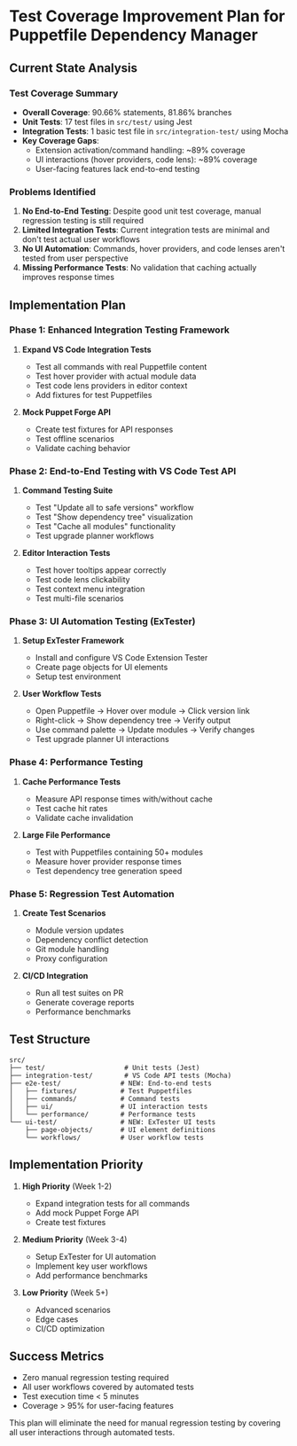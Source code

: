# Test Coverage Improvement Plan for Puppetfile Dependency Manager

## Current State Analysis

### Test Coverage Summary
- **Overall Coverage**: 90.66% statements, 81.86% branches
- **Unit Tests**: 17 test files in `src/test/` using Jest
- **Integration Tests**: 1 basic test file in `src/integration-test/` using Mocha
- **Key Coverage Gaps**:
  - Extension activation/command handling: ~89% coverage
  - UI interactions (hover providers, code lens): ~89% coverage
  - User-facing features lack end-to-end testing

### Problems Identified
1. **No End-to-End Testing**: Despite good unit test coverage, manual regression testing is still required
2. **Limited Integration Tests**: Current integration tests are minimal and don't test actual user workflows
3. **No UI Automation**: Commands, hover providers, and code lenses aren't tested from user perspective
4. **Missing Performance Tests**: No validation that caching actually improves response times

## Implementation Plan

### Phase 1: Enhanced Integration Testing Framework
1. **Expand VS Code Integration Tests**
   - Test all commands with real Puppetfile content
   - Test hover provider with actual module data
   - Test code lens providers in editor context
   - Add fixtures for test Puppetfiles

2. **Mock Puppet Forge API**
   - Create test fixtures for API responses
   - Test offline scenarios
   - Validate caching behavior

### Phase 2: End-to-End Testing with VS Code Test API
1. **Command Testing Suite**
   - Test "Update all to safe versions" workflow
   - Test "Show dependency tree" visualization
   - Test "Cache all modules" functionality
   - Test upgrade planner workflows

2. **Editor Interaction Tests**
   - Test hover tooltips appear correctly
   - Test code lens clickability
   - Test context menu integration
   - Test multi-file scenarios

### Phase 3: UI Automation Testing (ExTester)
1. **Setup ExTester Framework**
   - Install and configure VS Code Extension Tester
   - Create page objects for UI elements
   - Setup test environment

2. **User Workflow Tests**
   - Open Puppetfile → Hover over module → Click version link
   - Right-click → Show dependency tree → Verify output
   - Use command palette → Update modules → Verify changes
   - Test upgrade planner UI interactions

### Phase 4: Performance Testing
1. **Cache Performance Tests**
   - Measure API response times with/without cache
   - Test cache hit rates
   - Validate cache invalidation

2. **Large File Performance**
   - Test with Puppetfiles containing 50+ modules
   - Measure hover provider response times
   - Test dependency tree generation speed

### Phase 5: Regression Test Automation
1. **Create Test Scenarios**
   - Module version updates
   - Dependency conflict detection
   - Git module handling
   - Proxy configuration

2. **CI/CD Integration**
   - Run all test suites on PR
   - Generate coverage reports
   - Performance benchmarks

## Test Structure

```
src/
├── test/                    # Unit tests (Jest)
├── integration-test/        # VS Code API tests (Mocha)
├── e2e-test/               # NEW: End-to-end tests
│   ├── fixtures/           # Test Puppetfiles
│   ├── commands/           # Command tests
│   ├── ui/                 # UI interaction tests
│   └── performance/        # Performance tests
└── ui-test/                # NEW: ExTester UI tests
    ├── page-objects/       # UI element definitions
    └── workflows/          # User workflow tests
```

## Implementation Priority

1. **High Priority** (Week 1-2)
   - Expand integration tests for all commands
   - Add mock Puppet Forge API
   - Create test fixtures

2. **Medium Priority** (Week 3-4)
   - Setup ExTester for UI automation
   - Implement key user workflows
   - Add performance benchmarks

3. **Low Priority** (Week 5+)
   - Advanced scenarios
   - Edge cases
   - CI/CD optimization

## Success Metrics
- Zero manual regression testing required
- All user workflows covered by automated tests
- Test execution time < 5 minutes
- Coverage > 95% for user-facing features

This plan will eliminate the need for manual regression testing by covering all user interactions through automated tests.